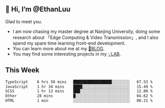 ## 👋 Hi, I’m @EthanLuu

Glad to meet you.

- I am now chasing my master degree at Nanjing University, doing some research about 「Edge Computing & Video Transmission」, and I also spend my spare time learning front-end development.
- You can learn more about me at my [📝BLOG](https://blog.ethanloo.cn).
- You may find some interesting projects in my [💡LAB](https://lab.ethanloo.cn).

## This Week
<!--START_SECTION:waka-->

```txt
TypeScript    6 hrs 50 mins   █████████████████░░░░░░░░   67.53 %
JavaScript    1 hr 34 mins    ████░░░░░░░░░░░░░░░░░░░░░   15.49 %
SCSS          1 hr 13 mins    ███░░░░░░░░░░░░░░░░░░░░░░   12.00 %
Other         28 mins         █░░░░░░░░░░░░░░░░░░░░░░░░   04.62 %
HTML          1 min           ░░░░░░░░░░░░░░░░░░░░░░░░░   00.21 %
```

<!--END_SECTION:waka-->
